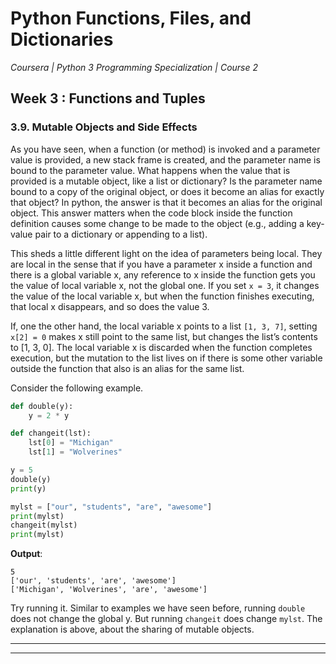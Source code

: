 # Python Functions, Files, and Dictionaries
*Coursera | Python 3 Programming Specialization | Course 2*

## Week 3 : Functions and Tuples
### 3.9. Mutable Objects and Side Effects

As you have seen, when a function (or method) is invoked and a parameter value is provided, a new stack frame is created, and the parameter name is bound to the parameter value. What happens when the value that is provided is a mutable object, like a list or dictionary? Is the parameter name bound to a copy of the original object, or does it become an alias for exactly that object? In python, the answer is that it becomes an alias for the original object. This answer matters when the code block inside the function definition causes some change to be made to the object (e.g., adding a key-value pair to a dictionary or appending to a list).

This sheds a little different light on the idea of parameters being local. They are local in the sense that if you have a parameter x inside a function and there is a global variable x, any reference to x inside the function gets you the value of local variable x, not the global one. If you set `x = 3`, it changes the value of the local variable x, but when the function finishes executing, that local x disappears, and so does the value 3.

If, one the other hand, the local variable x points to a list `[1, 3, 7]`, setting `x[2] = 0` makes x still point to the same list, but changes the list’s contents to [1, 3, 0]. The local variable x is discarded when the function completes execution, but the mutation to the list lives on if there is some other variable outside the function that also is an alias for the same list.

Consider the following example.

```python
def double(y):
	y = 2 * y

def changeit(lst):
	lst[0] = "Michigan"
	lst[1] = "Wolverines"

y = 5
double(y)
print(y)

mylst = ["our", "students", "are", "awesome"]
print(mylst)
changeit(mylst)
print(mylst)
```

**Output**:

```
5
['our', 'students', 'are', 'awesome']
['Michigan', 'Wolverines', 'are', 'awesome']
```

Try running it. Similar to examples we have seen before, running `double` does not change the global y. But running `changeit` does change `mylst`. The explanation is above, about the sharing of mutable objects.

----
----
